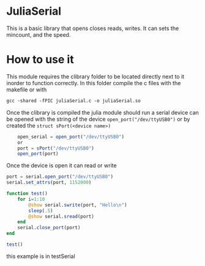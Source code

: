 # JuliaSerial

This is a basic library that opens closes reads, writes. It can sets the mincount, and the speed.

# How to use it
This module requires the clibrary folder to be located directly next to it inorder to function correctly. 
In this folder compile the c files with the makefile or with 
```makefile
gcc -shared -fPIC juliaSerial.c -o juliaSerial.so
```

Once the clibrary is compiled the julia module should run
a serial device can be opened with the string of the device `open_port("/dev/ttyUSB0")` 
or by created the `struct sPort(<device name>)`
```julia
    open_serial = open_port("/dev/ttyUSB0")
    or 
    port = sPort("/dev/ttyUSB0")
    open_port(port)
```

Once the device is open it can read or write
```julia 
port = serial.open_port("/dev/ttyUSB0")
serial.set_attrs(port, 1152000)

function test()
    for i=1:10
    	@show serial.swrite(port, "Hello\n")
    	sleep(.5)
    	@show serial.sread(port)
    end
    serial.close_port(port)
end 

test()
```
this example is in testSerial